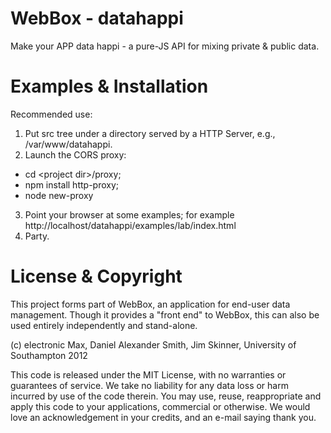 WebBox - datahappi 
=====================

Make your APP data happi - a pure-JS API for mixing private &amp;
public data.


Examples & Installation
======================

Recommended use:

1. Put src tree under a directory served by a HTTP Server, e.g., /var/www/datahappi.
2. Launch the CORS proxy:
 -  cd &lt;project dir&gt;/proxy;
 -  npm install http-proxy;
 -  node new-proxy
3. Point your browser at some examples; for example http://localhost/datahappi/examples/lab/index.html
4. Party.

License & Copyright
======================

This project forms part of WebBox, an application for end-user data management.
Though it provides a "front end" to WebBox, this can also be used entirely 
independently and stand-alone.
 
(c) electronic Max, Daniel Alexander Smith, Jim Skinner, University of Southampton 2012

This code is released under the MIT License, with no warranties or 
guarantees of service.  We take no liability for any data loss or harm
incurred by use of the code therein.  You may use, reuse, reappropriate
and apply this code to your applications, commercial or otherwise. We
would love an acknowledgement in your credits, and an e-mail saying thank
you.




